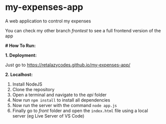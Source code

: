 # my-expenses-app
A web application to control my expenses

You can check my other branch *frontest* to see a full frontend version of the app

**# How To Run:**

**1. Deployment:**

Just go to https://retalazycodes.github.io/my-expenses-app/


**2. Localhost:**
1. Install NodeJS
2. Clone the repository
3. Open a terminal and navigate to the *api* folder
4. Now run `npm install` to install all dependencies
5. Now run the server with the command `node app.js`
6. Finally go to *front* folder and open the `index.html` file using a local server (eg Live Server of VS Code)